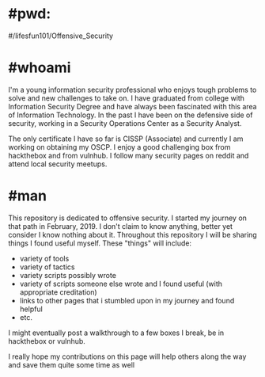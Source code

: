 # #pwd: 
#/lifesfun101/Offensive_Security

# #whoami

I'm a young information security professional who enjoys tough problems to solve and new challenges to take on. I have graduated from  college with Information Security Degree and have always been fascinated with this area of Information Technology. In the past I have been on the defensive side of security, working in a Security Operations Center as a Security Analyst.

The only certificate I have so far is CISSP (Associate) and currently I am working on obtaining my OSCP. I enjoy a good challenging box from hackthebox and from vulnhub. I follow many security pages on reddit and attend local security meetups.

# #man
This repository is dedicated to offensive security. I started my journey on that path in February, 2019. 
I don't claim to know anything, better yet consider I know nothing about it. Throughout this repository I will be sharing things I found useful myself. These "things" will include:
* variety of tools 
* variety of tactics 
* variety scripts possibly wrote 
* variety of scripts someone else wrote and I found useful (with appropriate creditation) 
* links to other pages that i stumbled upon in my journey and found helpful 
* etc. 

I might eventually post a walkthrough to a few boxes I break, be in hackthebox or vulnhub.

I really hope my contributions on this page will help others along the way and save them quite some time as well
